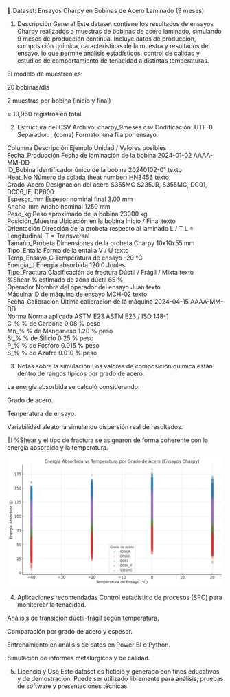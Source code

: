 📄 Dataset: Ensayos Charpy en Bobinas de Acero Laminado (9 meses)
1. Descripción General
Este dataset contiene los resultados de ensayos Charpy realizados a muestras de bobinas de acero laminado, simulando 9 meses de producción continua.
Incluye datos de producción, composición química, características de la muestra y resultados del ensayo, lo que permite análisis estadísticos, control de calidad y estudios de comportamiento de tenacidad a distintas temperaturas.

El modelo de muestreo es:

20 bobinas/día

2 muestras por bobina (inicio y final)

≈ 10,960 registros en total.

2. Estructura del CSV
Archivo: charpy_9meses.csv
Codificación: UTF-8
Separador: , (coma)
Formato: una fila por ensayo.

Columna	Descripción	Ejemplo	Unidad / Valores posibles  
Fecha_Producción	Fecha de laminación de la bobina	2024-01-02	AAAA-MM-DD  
ID_Bobina	Identificador único de la bobina	20240102-01	texto  
Heat_No	Número de colada (heat number)	HN3456	texto  
Grado_Acero	Designación del acero	S355MC	S235JR, S355MC, DC01, DC06_IF, DP600  
Espesor_mm	Espesor nominal final	3.00	mm  
Ancho_mm	Ancho nominal	1250	mm  
Peso_kg	Peso aproximado de la bobina	23000	kg  
Posición_Muestra	Ubicación en la bobina	Inicio / Final	texto  
Orientación	Dirección de la probeta respecto al laminado	L / T	L = Longitudinal, T = Transversal  
Tamaño_Probeta	Dimensiones de la probeta Charpy	10x10x55	mm  
Tipo_Entalla	Forma de la entalla	V / U	texto  
Temp_Ensayo_C	Temperatura de ensayo	-20	°C  
Energía_J	Energía absorbida	120.0	Joules  
Tipo_Fractura	Clasificación de fractura	Dúctil / Frágil / Mixta	texto  
%Shear	% estimado de zona dúctil	65	%  
Operador	Nombre del operador del ensayo	Juan	texto  
Máquina	ID de máquina de ensayo	MCH-02	texto  
Fecha_Calibración	Última calibración de la máquina	2024-04-15	AAAA-MM-DD  
Norma	Norma aplicada	ASTM E23	ASTM E23 / ISO 148-1  
C_%	% de Carbono	0.08	% peso  
Mn_%	% de Manganeso	1.20	% peso  
Si_%	% de Silicio	0.25	% peso  
P_%	% de Fósforo	0.015	% peso  
S_%	% de Azufre	0.010	% peso  

3. Notas sobre la simulación
Los valores de composición química están dentro de rangos típicos por grado de acero.

La energía absorbida se calculó considerando:

Grado de acero.

Temperatura de ensayo.

Variabilidad aleatoria simulando dispersión real de resultados.

El %Shear y el tipo de fractura se asignaron de forma coherente con la energía absorbida y la temperatura.



![Gráfico Charpy](charpy_chart.png)


4. Aplicaciones recomendadas
Control estadístico de procesos (SPC) para monitorear la tenacidad.

Análisis de transición dúctil-frágil según temperatura.

Comparación por grado de acero y espesor.

Entrenamiento en análisis de datos en Power BI o Python.

Simulación de informes metalúrgicos y de calidad.

5. Licencia y Uso
Este dataset es ficticio y generado con fines educativos y de demostración.
Puede ser utilizado libremente para análisis, pruebas de software y presentaciones técnicas.

